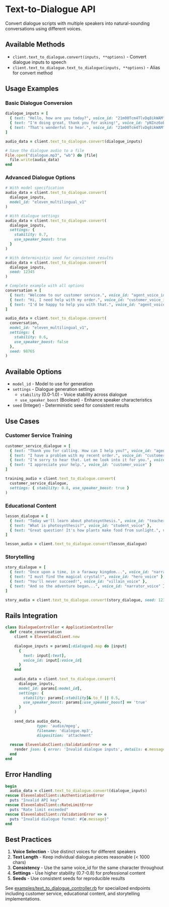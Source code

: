 # Text-to-Dialogue API

Convert dialogue scripts with multiple speakers into natural-sounding conversations using different voices.

## Available Methods

- `client.text_to_dialogue.convert(inputs, **options)` - Convert dialogue inputs to speech
- `client.text_to_dialogue.text_to_dialogue(inputs, **options)` - Alias for convert method

## Usage Examples

### Basic Dialogue Conversion

```ruby
dialogue_inputs = [
  { text: "Hello, how are you today?", voice_id: "21m00Tcm4TlvDq8ikWAM" },
  { text: "I'm doing great, thank you for asking!", voice_id: "pNInz6obpgDQGcFmaJgB" },
  { text: "That's wonderful to hear.", voice_id: "21m00Tcm4TlvDq8ikWAM" }
]

audio_data = client.text_to_dialogue.convert(dialogue_inputs)

# Save the dialogue audio to a file
File.open("dialogue.mp3", "wb") do |file|
  file.write(audio_data)
end
```

### Advanced Dialogue Options

```ruby
# With model specification
audio_data = client.text_to_dialogue.convert(
  dialogue_inputs,
  model_id: "eleven_multilingual_v1"
)

# With dialogue settings
audio_data = client.text_to_dialogue.convert(
  dialogue_inputs,
  settings: {
    stability: 0.7,
    use_speaker_boost: true
  }
)

# With deterministic seed for consistent results
audio_data = client.text_to_dialogue.convert(
  dialogue_inputs,
  seed: 12345
)

# Complete example with all options
conversation = [
  { text: "Welcome to our customer service.", voice_id: "agent_voice_id" },
  { text: "Hi, I need help with my order.", voice_id: "customer_voice_id" },
  { text: "I'd be happy to help you with that.", voice_id: "agent_voice_id" }
]

audio_data = client.text_to_dialogue.convert(
  conversation,
  model_id: "eleven_multilingual_v1",
  settings: {
    stability: 0.6,
    use_speaker_boost: false
  },
  seed: 98765
)
```

## Available Options

- `model_id` - Model to use for generation
- `settings` - Dialogue generation settings
  - `stability` (0.0-1.0) - Voice stability across dialogue
  - `use_speaker_boost` (Boolean) - Enhance speaker characteristics
- `seed` (Integer) - Deterministic seed for consistent results

## Use Cases

### Customer Service Training

```ruby
customer_service_dialogue = [
  { text: "Thank you for calling. How can I help you?", voice_id: "agent_voice" },
  { text: "I have a problem with my recent order.", voice_id: "customer_voice" },
  { text: "I'm sorry to hear that. Let me look into it for you.", voice_id: "agent_voice" },
  { text: "I appreciate your help.", voice_id: "customer_voice" }
]

training_audio = client.text_to_dialogue.convert(
  customer_service_dialogue,
  settings: { stability: 0.8, use_speaker_boost: true }
)
```

### Educational Content

```ruby
lesson_dialogue = [
  { text: "Today we'll learn about photosynthesis.", voice_id: "teacher_voice" },
  { text: "What is photosynthesis?", voice_id: "student_voice" },
  { text: "Great question! It's how plants make food from sunlight.", voice_id: "teacher_voice" }
]

lesson_audio = client.text_to_dialogue.convert(lesson_dialogue)
```

### Storytelling

```ruby
story_dialogue = [
  { text: "Once upon a time, in a faraway kingdom...", voice_id: "narrator_voice" },
  { text: "I must find the magical crystal!", voice_id: "hero_voice" },
  { text: "You'll never succeed!", voice_id: "villain_voice" },
  { text: "And so the adventure began...", voice_id: "narrator_voice" }
]

story_audio = client.text_to_dialogue.convert(story_dialogue, seed: 12345)
```

## Rails Integration

```ruby
class DialogueController < ApplicationController
  def create_conversation
    client = ElevenlabsClient.new
    
    dialogue_inputs = params[:dialogue].map do |input|
      {
        text: input[:text],
        voice_id: input[:voice_id]
      }
    end
    
    audio_data = client.text_to_dialogue.convert(
      dialogue_inputs,
      model_id: params[:model_id],
      settings: {
        stability: params[:stability]&.to_f || 0.5,
        use_speaker_boost: params[:use_speaker_boost] == 'true'
      }
    )
    
    send_data audio_data, 
              type: 'audio/mpeg', 
              filename: 'dialogue.mp3',
              disposition: 'attachment'
              
  rescue ElevenlabsClient::ValidationError => e
    render json: { error: 'Invalid dialogue inputs', details: e.message }, status: :bad_request
  end
end
```

## Error Handling

```ruby
begin
  audio_data = client.text_to_dialogue.convert(dialogue_inputs)
rescue ElevenlabsClient::AuthenticationError
  puts "Invalid API key"
rescue ElevenlabsClient::RateLimitError
  puts "Rate limit exceeded"
rescue ElevenlabsClient::ValidationError => e
  puts "Invalid dialogue format: #{e.message}"
end
```

## Best Practices

1. **Voice Selection** - Use distinct voices for different speakers
2. **Text Length** - Keep individual dialogue pieces reasonable (< 1000 chars)
3. **Consistency** - Use the same voice_id for the same character throughout
4. **Settings** - Use higher stability (0.7-0.8) for professional content
5. **Seeds** - Use consistent seeds for reproducible results

See [examples/text_to_dialogue_controller.rb](../examples/text_to_dialogue_controller.rb) for specialized endpoints including customer service, educational content, and storytelling implementations.
